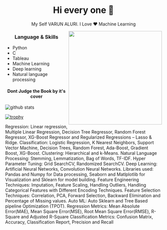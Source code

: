 <h1 align="center"> Hi every one 👋 </h1>
<p align="center"> My Self VARUN ALURI. I Love ❤️ Machine Learning  </p>
<img align="right" src="https://user-images.githubusercontent.com/46434711/115353399-1312bb00-a1d6-11eb-960d-c1720afec7e3.png" height="300" width="300">
<h3 align="center"> Language & Skills </h3>

- Python
- C
- Tableau 
- Machine Learning
- Deep learning
- Natural language processing

<h4 align="center">Dont Judge the Book by it's cover</h4>

<img align="center" src="https://github-readme-stats.vercel.app/api?username=varunaluri18&show_icons=true&include_all_commits=true&theme=blue-white&count_private=true" alt="github stats">

[![trophy](https://github-profile-trophy.vercel.app/?username=varunaluri18&theme=gruvbox)](https://github.com/ryo-ma/github-profile-trophy)

Regression: Linear regression, Multiple Linear Regression, Decision Tree Regressor,  Random Forest Regressor, XG-Boost Regressor and Regularized Regressions – Lasso & Ridge.
Classification: Logistic Regression, K Nearest Neighbors, Support Vector Machine, Decision Trees, Random Forest, Ada-Boost, Gradient Boost, XG-Boost.
Clustering: Hierarchical and k-Means.
Natural Language Processing: Stemming, Lemmatization, Bag of Words, TF-IDF.
Hyper Parameter Tuning: Grid SearchCV, Randomized SearchCV.
Deep Learning: Artificial Neural Networks, Convolution Neural Networks.
Libraries used: Pandas and Numpy for Data processing, Seaborn and Matlplotlib  for Visualization and Sklearn for model building.
Feature Engineering Techniques: Imputation, Feature Scaling, Handling Outliers, Handling Categorical Features with Different Encoding Techniques.
Feature Selection Techniques: Correlation, PCA, Forward Selection, Backward Elimination and Percentage of Missing values.
Auto ML: Auto Sklearn and Tree Based pipeline Optimization (TPOT).
Regression Metrics: Mean Absolute Error(MAE), Mean Square Error(MSE), Root Mean Square Error(RMSE), R-Square and Adjusted R-Square
Classification Metrics: Confusion Matrix, Accuracy, Classification Report, Precision and Recall
